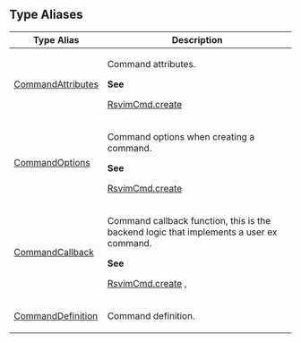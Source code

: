 ## Type Aliases

<table>
<thead>
<tr>
<th>Type Alias</th>
<th>Description</th>
</tr>
</thead>
<tbody>
<tr>
<td>

[CommandAttributes](type-aliases/CommandAttributes.md)

</td>
<td>

Command attributes.

**See**

[RsvimCmd.create](../../classes/RsvimCmd.md#create)

</td>
</tr>
<tr>
<td>

[CommandOptions](type-aliases/CommandOptions.md)

</td>
<td>

Command options when creating a command.

**See**

[RsvimCmd.create](../../classes/RsvimCmd.md#create)

</td>
</tr>
<tr>
<td>

[CommandCallback](type-aliases/CommandCallback.md)

</td>
<td>

Command callback function, this is the backend logic that implements a user ex command.

**See**

[RsvimCmd.create](../../classes/RsvimCmd.md#create)
,

</td>
</tr>
<tr>
<td>

[CommandDefinition](type-aliases/CommandDefinition.md)

</td>
<td>

Command definition.

</td>
</tr>
</tbody>
</table>
